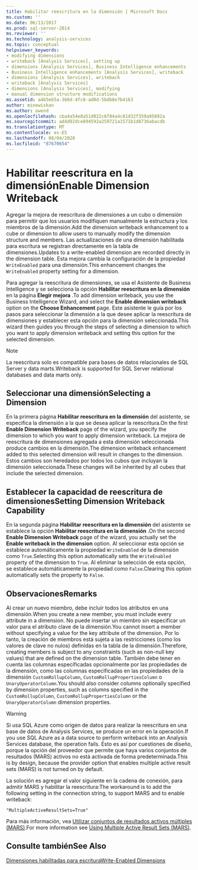 ```yaml
---
title: Habilitar reescritura en la dimensión | Microsoft Docs
ms.custom: ''
ms.date: 06/13/2017
ms.prod: sql-server-2014
ms.reviewer: ''
ms.technology: analysis-services
ms.topic: conceptual
helpviewer_keywords:
- modifying dimensions
- writeback [Analysis Services], setting up
- dimensions [Analysis Services], Business Intelligence enhancements
- Business Intelligence enhancements [Analysis Services], writeback
- dimensions [Analysis Services], writeback
- writeback [Analysis Services]
- dimensions [Analysis Services], modifying
- manual dimension structure modifications
ms.assetid: a4b5eb5a-366d-4fc8-ad0d-5bdb8e7b4163
author: minewiskan
ms.author: owend
ms.openlocfilehash: cba4a54e8a51d022c6f84a4c81d32f359a95692a
ms.sourcegitcommit: ad4d92dce894592a259721a1571b1d8736abacdb
ms.translationtype: MT
ms.contentlocale: es-ES
ms.lasthandoff: 08/04/2020
ms.locfileid: "87670654"
---
```

# <a name="enable-dimension-writeback"></a><span data-ttu-id="c925f-102">Habilitar reescritura en la dimensión</span><span class="sxs-lookup"><span data-stu-id="c925f-102">Enable Dimension Writeback</span></span>
  <span data-ttu-id="c925f-103">Agregar la mejora de reescritura de dimensiones a un cubo o dimensión para permitir que los usuarios modifiquen manualmente la estructura y los miembros de la dimensión.</span><span class="sxs-lookup"><span data-stu-id="c925f-103">Add the dimension writeback enhancement to a cube or dimension to allow users to manually modify the dimension structure and members.</span></span> <span data-ttu-id="c925f-104">Las actualizaciones de una dimensión habilitada para escritura se registran directamente en la tabla de dimensiones.</span><span class="sxs-lookup"><span data-stu-id="c925f-104">Updates to a write-enabled dimension are recorded directly in the dimension table.</span></span> <span data-ttu-id="c925f-105">Esta mejora cambia la configuración de la propiedad `WriteEnabled` para una dimensión.</span><span class="sxs-lookup"><span data-stu-id="c925f-105">This enhancement changes the `WriteEnabled` property setting for a dimension.</span></span>  
  
 <span data-ttu-id="c925f-106">Para agregar la reescritura de dimensiones, se usa el Asistente de Business Intelligence y se selecciona la opción **Habilitar reescritura en la dimensión** en la página **Elegir mejora** .</span><span class="sxs-lookup"><span data-stu-id="c925f-106">To add dimension writeback, you use the Business Intelligence Wizard, and select the **Enable dimension writeback** option on the **Choose Enhancement** page.</span></span> <span data-ttu-id="c925f-107">Este asistente le guía por los pasos para seleccionar la dimensión a la que desee aplicar la reescritura de dimensiones y establecer esta opción para la dimensión seleccionada.</span><span class="sxs-lookup"><span data-stu-id="c925f-107">This wizard then guides you through the steps of selecting a dimension to which you want to apply dimension writeback and setting this option for the selected dimension.</span></span>  
  
> [!NOTE]  
>  <span data-ttu-id="c925f-108">La reescritura solo es compatible para bases de datos relacionales de SQL Server y data marts.</span><span class="sxs-lookup"><span data-stu-id="c925f-108">Writeback is supported for SQL Server relational databases and data marts only.</span></span>  
  
## <a name="selecting-a-dimension"></a><span data-ttu-id="c925f-109">Seleccionar una dimensión</span><span class="sxs-lookup"><span data-stu-id="c925f-109">Selecting a Dimension</span></span>  
 <span data-ttu-id="c925f-110">En la primera página **Habilitar reescritura en la dimensión** del asistente, se especifica la dimensión a la que se desea aplicar la reescritura.</span><span class="sxs-lookup"><span data-stu-id="c925f-110">On the first **Enable Dimension Writeback** page of the wizard, you specify the dimension to which you want to apply dimension writeback.</span></span> <span data-ttu-id="c925f-111">La mejora de reescritura de dimensiones agregada a esta dimensión seleccionada produce cambios en la dimensión.</span><span class="sxs-lookup"><span data-stu-id="c925f-111">The dimension writeback enhancement added to this selected dimension will result in changes to the dimension.</span></span> <span data-ttu-id="c925f-112">Estos cambios son heredados por todos los cubos que incluyan la dimensión seleccionada.</span><span class="sxs-lookup"><span data-stu-id="c925f-112">These changes will be inherited by all cubes that include the selected dimension.</span></span>  
  
## <a name="setting-dimension-writeback-capability"></a><span data-ttu-id="c925f-113">Establecer la capacidad de reescritura de dimensiones</span><span class="sxs-lookup"><span data-stu-id="c925f-113">Setting Dimension Writeback Capability</span></span>  
 <span data-ttu-id="c925f-114">En la segunda página **Habilitar reescritura en la dimensión** del asistente se establece la opción **Habilitar reescritura en la dimensión** .</span><span class="sxs-lookup"><span data-stu-id="c925f-114">On the second **Enable Dimension Writeback** page of the wizard, you actually set the **Enable writeback in the dimension** option.</span></span> <span data-ttu-id="c925f-115">Al seleccionar esta opción se establece automáticamente la propiedad `WriteEnabled` de la dimensión como `True`.</span><span class="sxs-lookup"><span data-stu-id="c925f-115">Selecting this option automatically sets the `WriteEnabled` property of the dimension to `True`.</span></span> <span data-ttu-id="c925f-116">Al eliminar la selección de esta opción, se establece automáticamente la propiedad como `False`.</span><span class="sxs-lookup"><span data-stu-id="c925f-116">Clearing this option automatically sets the property to `False`.</span></span>  
  
## <a name="remarks"></a><span data-ttu-id="c925f-117">Observaciones</span><span class="sxs-lookup"><span data-stu-id="c925f-117">Remarks</span></span>  
 <span data-ttu-id="c925f-118">Al crear un nuevo miembro, debe incluir todos los atributos en una dimensión.</span><span class="sxs-lookup"><span data-stu-id="c925f-118">When you create a new member, you must include every attribute in a dimension.</span></span> <span data-ttu-id="c925f-119">No puede insertar un miembro sin especificar un valor para el atributo clave de la dimensión.</span><span class="sxs-lookup"><span data-stu-id="c925f-119">You cannot insert a member without specifying a value for the key attribute of the dimension.</span></span> <span data-ttu-id="c925f-120">Por lo tanto, la creación de miembros está sujeta a las restricciones (como los valores de clave no nulos) definidas en la tabla de la dimensión.</span><span class="sxs-lookup"><span data-stu-id="c925f-120">Therefore, creating members is subject to any constraints (such as non-null key values) that are defined on the dimension table.</span></span> <span data-ttu-id="c925f-121">También debe tener en cuenta las columnas especificadas opcionalmente por las propiedades de la dimensión, como las columnas especificadas en las propiedades de la dimensión `CustomRollupColumn`, `CustomRollupPropertiesColumn` o `UnaryOperatorColumn`.</span><span class="sxs-lookup"><span data-stu-id="c925f-121">You should also consider columns optionally specified by dimension properties, such as columns specified in the `CustomRollupColumn`, `CustomRollupPropertiesColumn` or the `UnaryOperatorColumn` dimension properties.</span></span>  
  
> [!WARNING]  
>  <span data-ttu-id="c925f-122">Si usa SQL Azure como origen de datos para realizar la reescritura en una base de datos de Analysis Services, se produce un error en la operación.</span><span class="sxs-lookup"><span data-stu-id="c925f-122">If you use SQL Azure as a data source to perform writeback into an Analysis Services database, the operation fails.</span></span> <span data-ttu-id="c925f-123">Esto es así por cuestiones de diseño, porque la opción del proveedor que permite que haya varios conjuntos de resultados (MARS) activos no está activada de forma predeterminada.</span><span class="sxs-lookup"><span data-stu-id="c925f-123">This is by design, because the provider option that enables multiple active result sets (MARS) is not turned on by default.</span></span>  
>   
>  <span data-ttu-id="c925f-124">La solución es agregar el valor siguiente en la cadena de conexión, para admitir MARS y habilitar la reescritura:</span><span class="sxs-lookup"><span data-stu-id="c925f-124">The workaround is to add the following setting in the connection string, to support MARS and to enable writeback:</span></span>  
>   
>  `"MultipleActiveResultSets=True"`  
>   
>  <span data-ttu-id="c925f-125">Para más información, vea [Utilizar conjuntos de resultados activos múltiples &#40;MARS&#41;](../../relational-databases/native-client/features/using-multiple-active-result-sets-mars.md).</span><span class="sxs-lookup"><span data-stu-id="c925f-125">For more information see [Using Multiple Active Result Sets &#40;MARS&#41;](../../relational-databases/native-client/features/using-multiple-active-result-sets-mars.md).</span></span>  
  
## <a name="see-also"></a><span data-ttu-id="c925f-126">Consulte también</span><span class="sxs-lookup"><span data-stu-id="c925f-126">See Also</span></span>  
 [<span data-ttu-id="c925f-127">Dimensiones habilitadas para escritura</span><span class="sxs-lookup"><span data-stu-id="c925f-127">Write-Enabled Dimensions</span></span>](../multidimensional-models-olap-logical-dimension-objects/write-enabled-dimensions.md)  
  
  
